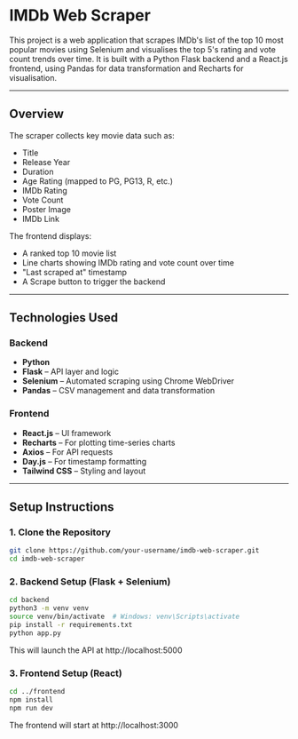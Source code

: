 # IMDb Web Scraper

This project is a web application that scrapes IMDb's list of the top 10 most popular movies using Selenium and visualises the top 5's rating and vote count trends over time. It is built with a Python Flask backend and a React.js frontend, using Pandas for data transformation and Recharts for visualisation.

---

## Overview

The scraper collects key movie data such as:

- Title
- Release Year
- Duration
- Age Rating (mapped to PG, PG13, R, etc.)
- IMDb Rating
- Vote Count
- Poster Image
- IMDb Link

The frontend displays:

- A ranked top 10 movie list
- Line charts showing IMDb rating and vote count over time
- "Last scraped at" timestamp
- A Scrape button to trigger the backend

---

## Technologies Used

### Backend

- **Python**
- **Flask** – API layer and logic
- **Selenium** – Automated scraping using Chrome WebDriver
- **Pandas** – CSV management and data transformation

### Frontend

- **React.js** – UI framework
- **Recharts** – For plotting time-series charts
- **Axios** – For API requests
- **Day.js** – For timestamp formatting
- **Tailwind CSS** – Styling and layout

---

## Setup Instructions

### 1. Clone the Repository

```bash
git clone https://github.com/your-username/imdb-web-scraper.git
cd imdb-web-scraper
```

### 2. Backend Setup (Flask + Selenium)
```bash
cd backend
python3 -m venv venv
source venv/bin/activate  # Windows: venv\Scripts\activate
pip install -r requirements.txt
python app.py
```
This will launch the API at http://localhost:5000

### 3. Frontend Setup (React)
```bash
cd ../frontend
npm install
npm run dev
```
The frontend will start at http://localhost:3000

